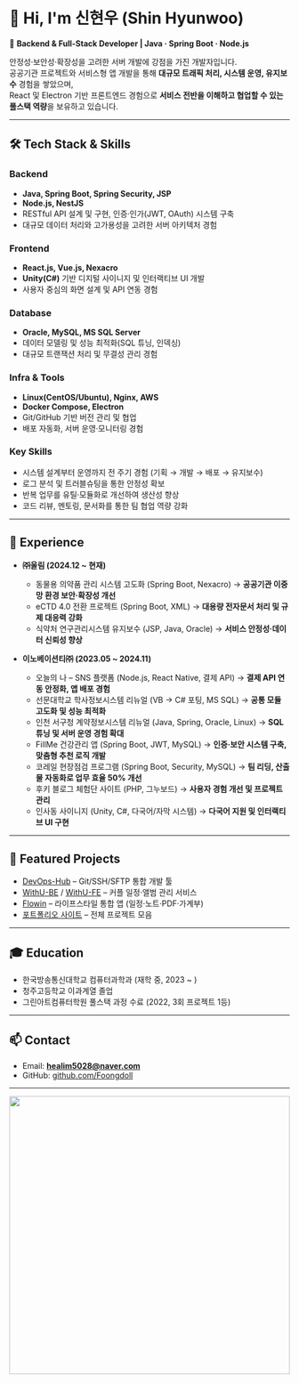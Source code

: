 # 👋 Hi, I'm 신현우 (Shin Hyunwoo)

🚀 **Backend & Full-Stack Developer | Java · Spring Boot · Node.js**  

안정성·보안성·확장성을 고려한 서버 개발에 강점을 가진 개발자입니다.  
공공기관 프로젝트와 서비스형 앱 개발을 통해 **대규모 트래픽 처리, 시스템 운영, 유지보수** 경험을 쌓았으며,  
React 및 Electron 기반 프론트엔드 경험으로 **서비스 전반을 이해하고 협업할 수 있는 풀스택 역량**을 보유하고 있습니다.  

---

## 🛠 Tech Stack & Skills

### Backend
- **Java, Spring Boot, Spring Security, JSP**
- **Node.js, NestJS**
- RESTful API 설계 및 구현, 인증·인가(JWT, OAuth) 시스템 구축
- 대규모 데이터 처리와 고가용성을 고려한 서버 아키텍처 경험

### Frontend
- **React.js, Vue.js, Nexacro**
- **Unity(C#)** 기반 디지털 사이니지 및 인터랙티브 UI 개발
- 사용자 중심의 화면 설계 및 API 연동 경험

### Database
- **Oracle, MySQL, MS SQL Server**
- 데이터 모델링 및 성능 최적화(SQL 튜닝, 인덱싱)
- 대규모 트랜잭션 처리 및 무결성 관리 경험

### Infra & Tools
- **Linux(CentOS/Ubuntu), Nginx, AWS**
- **Docker Compose, Electron**
- Git/GitHub 기반 버전 관리 및 협업
- 배포 자동화, 서버 운영·모니터링 경험

### Key Skills
- 시스템 설계부터 운영까지 전 주기 경험 (기획 → 개발 → 배포 → 유지보수)
- 로그 분석 및 트러블슈팅을 통한 안정성 확보
- 반복 업무를 유틸·모듈화로 개선하여 생산성 향상
- 코드 리뷰, 멘토링, 문서화를 통한 팀 협업 역량 강화

---

## 🏢 Experience

- **㈜울림 (2024.12 ~ 현재)**  
  - 동물용 의약품 관리 시스템 고도화 (Spring Boot, Nexacro) → **공공기관 이중망 환경 보안·확장성 개선**  
  - eCTD 4.0 전환 프로젝트 (Spring Boot, XML) → **대용량 전자문서 처리 및 규제 대응력 강화**  
  - 식약처 연구관리시스템 유지보수 (JSP, Java, Oracle) → **서비스 안정성·데이터 신뢰성 향상**

- **이노베이션티㈜ (2023.05 ~ 2024.11)**  
  - 오늘의 나 – SNS 플랫폼 (Node.js, React Native, 결제 API) → **결제 API 연동 안정화, 앱 배포 경험**  
  - 선문대학교 학사정보시스템 리뉴얼 (VB → C# 포팅, MS SQL) → **공통 모듈 고도화 및 성능 최적화**  
  - 인천 서구청 계약정보시스템 리뉴얼 (Java, Spring, Oracle, Linux) → **SQL 튜닝 및 서버 운영 경험 확대**  
  - FillMe 건강관리 앱 (Spring Boot, JWT, MySQL) → **인증·보안 시스템 구축, 맞춤형 추천 로직 개발**  
  - 코레일 현장점검 프로그램 (Spring Boot, Security, MySQL) → **팀 리딩, 산출물 자동화로 업무 효율 50% 개선**  
  - 후키 블로그 체험단 사이트 (PHP, 그누보드) → **사용자 경험 개선 및 프로젝트 관리**  
  - 인사동 사이니지 (Unity, C#, 다국어/자막 시스템) → **다국어 지원 및 인터랙티브 UI 구현**

---

## 📂 Featured Projects

- [DevOps-Hub](https://github.com/Foongdoll/DevOps-Hub) – Git/SSH/SFTP 통합 개발 툴  
- [WithU-BE](https://github.com/Foongdoll/WithU-BE) / [WithU-FE](https://github.com/Foongdoll/WithU-FE) – 커플 일정·앨범 관리 서비스  
- [Flowin](https://github.com/Foongdoll/Flowin) – 라이프스타일 통합 앱 (일정·노트·PDF·가계부)  
- [포트폴리오 사이트](http://13.124.87.223/portfolio) – 전체 프로젝트 모음  

---

## 🎓 Education

- 한국방송통신대학교 컴퓨터과학과 (재학 중, 2023 ~ )  
- 청주고등학교 이과계열 졸업  
- 그린아트컴퓨터학원 풀스택 과정 수료 (2022, 3회 프로젝트 1등)  

---

## 📫 Contact

- Email: **healim5028@naver.com**  
- GitHub: [github.com/Foongdoll](https://github.com/Foongdoll)  

---

<a href="https://www.gitanimals.org/en_US?utm_medium=image&utm_source=Foongdoll&utm_content=farm">
<img
  src="https://render.gitanimals.org/farms/Foongdoll"
  width="100%"
  height="500"
/>
</a>
